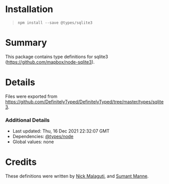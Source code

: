 # Installation
> `npm install --save @types/sqlite3`

# Summary
This package contains type definitions for sqlite3 (https://github.com/mapbox/node-sqlite3).

# Details
Files were exported from https://github.com/DefinitelyTyped/DefinitelyTyped/tree/master/types/sqlite3.

### Additional Details
 * Last updated: Thu, 16 Dec 2021 22:32:07 GMT
 * Dependencies: [@types/node](https://npmjs.com/package/@types/node)
 * Global values: none

# Credits
These definitions were written by [Nick Malaguti](https://github.com/nmalaguti), and [Sumant Manne](https://github.com/dpyro).
